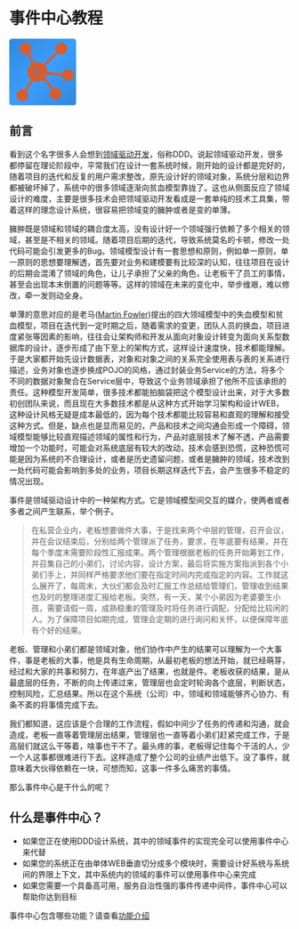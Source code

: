 # 事件中心教程

<img src="/images/logo.png" width="120" height="120" alt="事件中心logo" align="center" />

## 前言

看到这个名字很多人会想到[领域驱动开发](https://zh.wikipedia.org/wiki/%E5%9F%9F%E9%A9%B1%E5%8A%A8%E5%BC%80%E5%8F%91)，俗称DDD。说起领域驱动开发，很多都停留在理论阶段中，平常我们在设计一套系统时候，刚开始的设计都是完好的，随着项目的迭代和反复的用户需求整改，原先设计好的领域对象，系统分层和边界都被破坏掉了，系统中的很多领域逐渐向贫血模型靠拢了。这也从侧面反应了领域设计的难度，主要是很多技术会把领域驱动开发看成是一套单纯的技术工具集，带着这样的理念设计系统，很容易把领域变的臃肿或者是变的单薄。

臃肿既是领域和领域的耦合度太高，没有设计好一个领域强行依赖了多个相关的领域，甚至是不相关的领域。随着项目后期的迭代，导致系统莫名的卡顿，修改一处代码可能会引发更多的Bug。领域模型设计有一套思想和原则，例如单一原则，单一原则的思想要理解透，首先要对业务和建模要有比较深的认知，往往项目在设计的后期会混淆了领域的角色，让儿子承担了父亲的角色，让老板干了员工的事情，甚至会出现本末倒置的问题等等。这样的领域在未来的变化中，举步维艰，难以修改，牵一发则动全身。

单薄的意思对应的是老马([Martin Fowler](https://zh.wikipedia.org/wiki/%E9%A9%AC%E4%B8%81%C2%B7%E7%A6%8F%E5%8B%92))提出的四大领域模型中的失血模型和贫血模型，项目在迭代到一定时期之后，随着需求的变更，团队人员的换血，项目进度紧张等因素的影响，往往会让架构师和开发从面向对象设计转变为面向关系型数据库的设计，逐步形成了由下至上的架构方式，这样设计速度快，技术都能理解。于是大家都开始先设计数据表，对象和对象之间的关系完全使用表与表的关系进行描述，业务对象也逐步换成POJO的风格，通过封装业务Service的方法，将多个不同的数据对象聚合在Service层中，导致这个业务领域承担了他所不应该承担的责任。这种模型开发简单，很多技术都能拍脑袋把这个模型设计出来，对于大多数初创团队来说，而且现在大多数技术都是从这种方式开始学习架构和设计WEB，这种设计风格无疑是成本最低的，因为每个技术都能比较容易和直观的理解和接受这种方式。但是，缺点也是显而易见的，产品和技术之间沟通会形成一个障碍，领域模型能够比较直观描述领域的属性和行为，产品对底层技术了解不透，产品需要增加一个功能时，可能会对系统底层有较大的改动，技术会感到恐慌，这种恐慌可能是因为系统的不合理设计，或者是历史遗留问题，或者是臃肿的领域，技术改到一处代码可能会影响到多处的业务，项目长期这样迭代下去，会产生很多不稳定的情况出现。

事件是领域驱动设计中的一种架构方式。它是领域模型间交互的媒介，使两者或者多者之间产生联系，举个例子。

> 在私营企业内，老板想要做件大事，于是找来两个中层的管理，召开会议，并在会议结束后，分别给两个管理派了任务，要求，在年底要有结果，并在每个季度末需要阶段性汇报成果。两个管理根据老板的任务开始筹划工作，并召集自己的小弟们，讨论内容，设计方案，最后将实施方案指派到各个小弟们手上，并同样严格要求他们要在指定时间内完成指定的内容。工作就这么展开了，每周末，大伙们都会及时汇报工作总结给管理们，管理收到结果也及时的整理进度汇报给老板。突然，有一天，某个小弟因为老婆要生小孩，需要请假一周，成熟稳重的管理及时将任务进行调配，分配给比较闲的人。为了保障项目如期完成，管理会定期的进行询问和关怀，以便保障年底有个好的结果。

老板、管理和小弟们都是领域对象，他们协作中产生的结果可以理解为一个大事件，事是老板的大事，他是具有生命周期，从最初老板的想法开始，就已经萌芽，经过和大家的共事和努力，在年底产出了结果，也就是件。老板收获的结果，是从最底层的任务，不断的向上传递过来，管理层也会定时轮询各个底层，判断状态，控制风险，汇总结果。所以在这个系统（公司）中，领域和领域能够齐心协力、有条不紊的将事情完成下去。

我们都知道，这应该是个合理的工作流程，假如中间少了任务的传递和沟通，就会造成，老板一直等着管理层出结果，管理层也一直等着小弟们赶紧完成工作，于是高层们就这么干等着，啥事也干不了。最头疼的事，老板得记住每个干活的人，少一个人这事都很难进行下去。这样造成了整个公司的业绩产出低下。没了事件，就意味着大伙得依赖在一块，可想而知，这事一件多么痛苦的事情。

那么事件中心是干什么的呢？

## 什么是事件中心？

 * 如果您正在使用DDD设计系统，其中的领域事件的实现完全可以使用事件中心来代替
 * 如果您的系统正在由单体WEB垂直切分成多个模块时，需要设计好系统与系统间的界限上下文，其中系统内的领域的事件可以使用事件中心来完成
 * 如果您需要一个具备高可用，服务自治性强的事件传递中间件，事件中心可以帮助你达到目标

事件中心包含哪些功能？请查看[功能介绍](features/README.md)